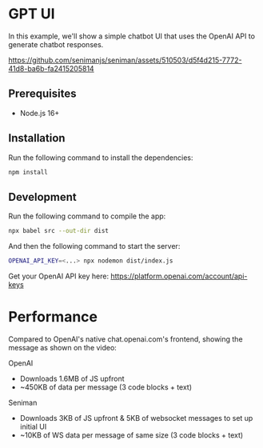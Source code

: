 # GPT UI

In this example, we'll show a simple chatbot UI that uses the OpenAI API to generate chatbot responses.

https://github.com/senimanjs/seniman/assets/510503/d5f4d215-7772-41d8-ba6b-fa2415205814

## Prerequisites
- Node.js 16+

## Installation

Run the following command to install the dependencies:

```bash
npm install
```

## Development

Run the following command to compile the app:
```bash
npx babel src --out-dir dist
```

And then the following command to start the server:

```bash
OPENAI_API_KEY=<...> npx nodemon dist/index.js
```

Get your OpenAI API key here: https://platform.openai.com/account/api-keys

# Performance
Compared to OpenAI's native chat.openai.com's frontend, showing the message as shown on the video:

OpenAI
- Downloads 1.6MB of JS upfront
- ~450KB of data per message (3 code blocks + text)

Seniman
- Downloads 3KB of JS upfront & 5KB of websocket messages to set up initial UI
- ~10KB of WS data per message of same size (3 code blocks + text)
